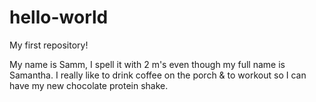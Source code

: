 # hello-world
My first repository!

My name is Samm, I spell it with 2 m's even though my full name is Samantha. I really like to drink coffee on the porch & to workout so I can have my new chocolate protein shake.
